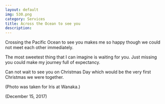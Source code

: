 ```yaml
---
layout: default
img: 530.png
category: Services
title: Across the Ocean to see you
description:
---
```

Crossing the Pacific Ocean to see you makes me so happy though we could not meet each other immediately.

The most sweetest thing that I can imagine is waiting for you. Just missing you could make my journey full of expectancy.

Can not wait to see you on Christmas Day which would be the very first Christmas we were together.

(Photo was taken for Iris at Wanaka.)

(December 15, 2017)
